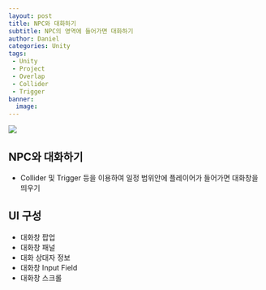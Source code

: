 ```yaml
---
layout: post
title: NPC와 대화하기
subtitle: NPC의 영역에 들어가면 대화하기
author: Daniel
categories: Unity
tags:
 - Unity
 - Project
 - Overlap
 - Collider
 - Trigger
banner:
  image:
---
```

![](https://teamsparta.notion.site/image/https%3A%2F%2Fs3-us-west-2.amazonaws.com%2Fsecure.notion-static.com%2F573d499f-80ac-4e49-a243-d5079503ca40%2F3.png?table=block&id=d5e15def-1ac2-420f-9c62-49b36a9a637e&spaceId=83c75a39-3aba-4ba4-a792-7aefe4b07895&width=2000&userId=&cache=v2)

NPC와 대화하기
--

- Collider 및 Trigger 등을 이용하여 일정 범위안에 플레이어가 들어가면 대화창을 띄우기

UI 구성
--
- 대화창 팝업
- 대화창 패널
- 대화 상대자 정보
- 대화창 Input Field
- 대화창 스크롤


